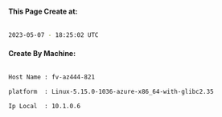 
   
#### This Page Create at:

```bash

2023-05-07 - 18:25:02 UTC

```

#### Create By Machine:

```bash

Host Name : fv-az444-821

platform  : Linux-5.15.0-1036-azure-x86_64-with-glibc2.35

Ip Local  : 10.1.0.6

```

